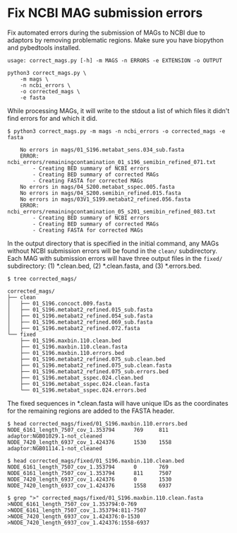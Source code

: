 # Fix NCBI MAG submission errors

Fix automated errors during the submission of MAGs to NCBI due to adaptors by removing problematic regions. Make sure you have biopython and pybedtools installed.

```
usage: correct_mags.py [-h] -m MAGS -n ERRORS -e EXTENSION -o OUTPUT

python3 correct_mags.py \
    -m mags \
    -n ncbi_errors \
    -o corrected_mags \
    -e fasta
```

While processing MAGs, it will write to the stdout a list of which files it didn't find errors for and which it did. 

```
$ python3 correct_mags.py -m mags -n ncbi_errors -o corrected_mags -e fasta

    No errors in mags/01_S196.metabat_sens.034_sub.fasta
    ERROR: ncbi_errors/remainingcontamination_01_s196_semibin_refined_071.txt
        - Creating BED summary of NCBI errors
        - Creating BED summary of corrected MAGs
        - Creating FASTA for corrected MAGs
    No errors in mags/04_S200.metabat_sspec.005.fasta
    No errors in mags/04_S200.semibin_refined.015.fasta
    No errors in mags/03V1_S199.metabat2_refined.056.fasta
    ERROR: ncbi_errors/remainingcontamination_05_s201_semibin_refined_083.txt
        - Creating BED summary of NCBI errors
        - Creating BED summary of corrected MAGs
        - Creating FASTA for corrected MAGs
```

In the output directory that is specified in the initial command, any MAGs without NCBI submission errors will be found in the `clean/` subdirectory. Each MAG with submission errors will have three output files in the `fixed/` subdirectory: (1) *.clean.bed, (2) *.clean.fasta, and (3) *.errors.bed.

```
$ tree corrected_mags/

corrected_mags/
├── clean
│   ├── 01_S196.concoct.009.fasta
│   ├── 01_S196.metabat2_refined.015_sub.fasta
│   ├── 01_S196.metabat2_refined.054_sub.fasta
│   ├── 01_S196.metabat2_refined.069_sub.fasta
│   ├── 01_S196.metabat2_refined.072.fasta
└── fixed
    ├── 01_S196.maxbin.110.clean.bed
    ├── 01_S196.maxbin.110.clean.fasta
    ├── 01_S196.maxbin.110.errors.bed
    ├── 01_S196.metabat2_refined.075_sub.clean.bed
    ├── 01_S196.metabat2_refined.075_sub.clean.fasta
    ├── 01_S196.metabat2_refined.075_sub.errors.bed
    ├── 01_S196.metabat_sspec.024.clean.bed
    ├── 01_S196.metabat_sspec.024.clean.fasta
    └── 01_S196.metabat_sspec.024.errors.bed
```

The fixed sequences in *.clean.fasta will have unique IDs as the coordinates for the remaining regions are added to the FASTA header.

```
$ head corrected_mags/fixed/01_S196.maxbin.110.errors.bed
NODE_6161_length_7507_cov_1.353794      769     811     adaptor:NGB01029.1-not_cleaned
NODE_7420_length_6937_cov_1.424376      1530    1558    adaptor:NGB01114.1-not_cleaned

$ head corrected_mags/fixed/01_S196.maxbin.110.clean.bed
NODE_6161_length_7507_cov_1.353794      0       769
NODE_6161_length_7507_cov_1.353794      811     7507
NODE_7420_length_6937_cov_1.424376      0       1530
NODE_7420_length_6937_cov_1.424376      1558    6937

$ grep ">" corrected_mags/fixed/01_S196.maxbin.110.clean.fasta
>NODE_6161_length_7507_cov_1.353794:0-769
>NODE_6161_length_7507_cov_1.353794:811-7507
>NODE_7420_length_6937_cov_1.424376:0-1530
>NODE_7420_length_6937_cov_1.424376:1558-6937
```

